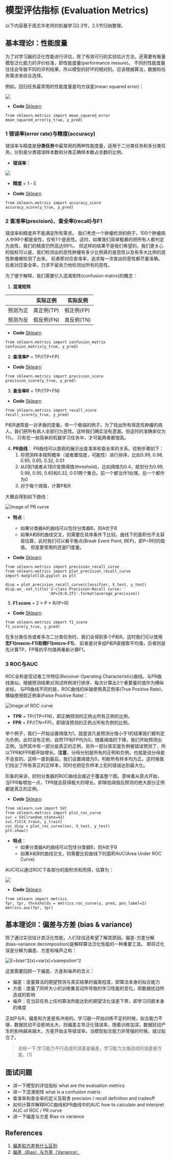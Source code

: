 # 模型评估指标 (Evaluation Metrics)
以下内容基于周志华老师的机器学习2.3节，2.5节归纳整理。

## 基本理论I：性能度量
为了对学习器的泛化性能进行评估，除了有效可行的实验估计方法，还需要有衡量模型泛化能力的评价标准，即性能度量(performance mesure)。
不同的性能度量往往会导致不同的评判结果，所以模型的好坏的相对的。应该根据算法，数据和任务需求来综合选择。

例如，回归任务最常用的性能度量是均方误差(mean squared error)：

<img src="https://render.githubusercontent.com/render/math?math=E = \frac{1}{m}  \sum_1^m (f(x_i)-y_i)^2">

- **Code** [Sklearn](https://scikit-learn.org/stable/modules/generated/sklearn.metrics.mean_squared_error.html)
```
from sklearn.metrics import mean_squared_error
mean_squared_error(y_true, y_pred)
```

### 1 错误率(error rate)与精度(accuracy)
错误率与精度是**分类任务**中最常用的两种性能度量，适用于二分类任务和多分类任务。分别是分类错误样本数和分类正确样本数占总数的比例。

- **错误率**：
<img src="https://render.githubusercontent.com/render/math?math=E = \frac{1}{m}  \sum_1^m (f(x_i) \neq y_i)">

- **精度** = 1 - E

- **Code** [Sklearn](https://scikit-learn.org/stable/modules/generated/sklearn.metrics.accuracy_score.html)
```
from sklearn.metrics import accuracy_score
accuracy_score(y_true, y_pred)
```

### 2 查准率(precision)、查全率(recall)与F1
错误率和精度并不能满足所有需求。
我们考虑一个肿瘤检测的例子，100个肿瘤病人中99个都是良性，仅有1个是恶性。这时，如果我们简单粗暴的把所有人都判定为良性，我们的精度仍然高达99%。
但这样的结果不是我们希望的。我们更关心的指标可以是，我们检测出的恶性肿瘤有多少比例真的是恶性以及有多大比例的恶性肿瘤被检测了出来。
前者即对应查准率，追求每一次查出的恶性都尽量准确。后者对应查全率，力求不留余力地检测出所有的恶性。

为了便于解释，我们需要引入混淆矩阵(confusion matrix)的概念：

1. **混淆矩阵**

|  | 实际正例 | 实际反例 |
| --- | --- | --- |
| 预测为正 | 真正例(TP) | 假正例(FP) |
| 预测为反 | 假反例(FN) | 真反例(TN) |

- **Code** [Sklearn](https://scikit-learn.org/stable/modules/generated/sklearn.metrics.confusion_matrix.html)
```
from sklearn.metrics import confusion_matrix
confusion_matrix(y_true, y_pred)
```

2. **查准率P** = TP/(TP+FP)

- **Code** [Sklearn](https://scikit-learn.org/stable/modules/generated/sklearn.metrics.precision_score.html)
```
from sklearn.metrics import precision_score
precision_score(y_true, y_pred)
```

3. **查全率R** = TP/(TP+FN)

- **Code** [Sklearn](https://scikit-learn.org/stable/modules/generated/sklearn.metrics.recall_score.html)
```
from sklearn.metrics import recall_score
recall_score(y_true, y_pred)
```

P和R通常是一对矛盾的度量。举一个极端的例子，为了找出所有得恶性肿瘤的病人，我们把所有病人全部归为恶性。这样我们确实没有遗漏，但这时的准确率仅为1%。
只有在一些简单的机器学习任务中，才可能两者都很高。

4. **PR曲线**：
PR曲线可以直观的展示出查准率和查全率的关系。绘制步骤如下：
    1. 将预测样本按照概率（或者置信度，可能性）进行排序。比如0.99, 0.98, 0.95, 0.65, 0.32, 0.01
    2. 从0到1或者从1到0变换阈值(threshold)。比如阈值为0.4，就划分为0.99, 0.98, 0.95, 0.65和0.32, 0.01两个集合。前一个都当作1处理，后一个都作为0
    3. 对于每个阈值，计算P和R

大概会得到如下曲线：

![Image of PR curve](https://github.com/songchangyi/MachineLearningResume/blob/master/img/P_R.png)

- **特点**：
  - 如果分类器A的曲线可以包住分类器B，则A优于B
  - 如果A和B的曲线交叉，则需要在具体条件下比较。曲线下的面积也不太容易估算，此时我们可以看平衡点(Break Event Point, BEP)，即P=R时的取值。
但是更常用的还是F1度量。

- **Code** [Sklearn](https://scikit-learn.org/stable/auto_examples/model_selection/plot_precision_recall.html)
```
from sklearn.metrics import precision_recall_curve
from sklearn.metrics import plot_precision_recall_curve
import matplotlib.pyplot as plt

disp = plot_precision_recall_curve(classifier, X_test, y_test)
disp.ax_.set_title('2-class Precision-Recall curve: '
                   'AP={0:0.2f}'.format(average_precision))
```

5. **F1 score** = 2 * P * R/(P+R)

- **Code** [Sklearn](https://scikit-learn.org/stable/modules/generated/sklearn.metrics.f1_score.html)
```
from sklearn.metrics import f1_score
f1_score(y_true, y_pred)
```

在多分类任务或者多次二分类任务时，我们会得到多个P和R。这时我们可以使用**宏F1(macro-F1)**和**微F1(micro-F1)**。
前者是对多组P和R直接取平均值，后者则是先计算TP，FP等的平均值再重新计算F1。

### 3 ROC与AUC
ROC全称是受试者工作特征(Receiver Operating Characteristic)曲线。与PR曲线类似，根据预测结果对测试样例进行排序，每次计算出2个重要量的值作为横纵坐标。
与PR曲线不同的是，ROC曲线的纵轴使用真正例率(True Positive Rate)，横轴使用假正例率(False Positive Rate)：

![Image of ROC curve](https://github.com/songchangyi/MachineLearningResume/blob/master/img/ROC.png)

- **TPR** = TP/(TP+FN)，即正确预测的正例占所有正例的比例。
- **FPR** = FP/(TN+FP)，即错误预测的正例占所有负例的比例。

举个例子，我们一开始设置阈值为1。就是说凡是预测分值小于1的结果我们都判定为负例。此时没有正例，自然TP和FP均为0。随着阈值的下降，我们开始预测出正例，当然其中有一部分是真正的正例，另外一部分其实是负例被错误预测了，所以TPR和FPR都开始增长。**注意**，分母分别是所有的正例和负例，也就是说分母是不会变的。这样一直到最后，我们设置阈值为0，判断所有样本均为正。这时候我们找出了所有真正的正样本，同时也把在负样本上犯的错误达到最大化。

形象的来讲，好的分类器的ROC曲线会接近于覆盖整个图。意味着从原点开始，当FPR每增加一点，TPR就会获得极大的增长。即降低阈值后预测的绝大部分正例都是真正的正例。

- **Code** [Sklearn](https://scikit-learn.org/stable/auto_examples/plot_roc_curve_visualization_api.html)
```
from sklearn.svm import SVC
from sklearn.metrics import plot_roc_curve
svc = SVC(random_state=42)
svc.fit(X_train, y_train)
svc_disp = plot_roc_curve(svc, X_test, y_test)
plt.show()
```

- **特点**：
  - 如果分类器A的曲线可以包住分类器B，则A优于B
  - 如果A和B的曲线交叉，则需要比较曲线下的面积AUC(Area Under ROC Curve)

AUC可以通过ROC下各部分的面积求和而得，估算为：

<img src="https://render.githubusercontent.com/render/math?math=AUC=\frac{1}{2} \sum_{i=1}^{m-1} (x_{i%2B1}-x_i) \cdot (y_i%2By_{i%2B1})">

- **Code** [Sklearn](https://scikit-learn.org/stable/modules/generated/sklearn.metrics.auc.html)
```
from sklearn import metrics
fpr, tpr, thresholds = metrics.roc_curve(y, pred, pos_label=2)
metrics.auc(fpr, tpr)
```

## 基本理论II：偏差与方差 (bias & variance)
除了通过实验估计其泛化性能，人们往往还希望了解其原因。偏差-方差分解(bias-variance decomposition)是解释算法泛化性能的一种重要工具。
即将泛化误差分解为偏差、方差和噪声之和：

![E=bias^2(x)+var(x)+\varepsilon^2](https://render.githubusercontent.com/render/math?math=E%3Dbias%5E2(x)%2Bvar(x)%2B%5Cvarepsilon%5E2)

这里需要回顾一下偏差、方差和噪声的含义：
- 偏差：度量算法的期望预测与真实结果的偏离程度，即算法本身的拟合能力
- 方差：度量了同样大小的训练集变动所导致的学习性能的变化，即数据扰动所造成的影响
- 噪声：在当前任务上任何算法所能达到的期望泛化误差下界，即学习问题本身的难度

正如P与R，偏差和方差是有冲突的。学习器一开始训练不足的时候，拟合能力不够，数据扰动不会影响太大，则偏差主导泛化错误率。随着训练加深，数据扰动产生的影响越来越大，方差开始主导错误率。当模型拟合能力非常强的时候，就过拟合了。

> 总结一下:学习能力不行造成的误差是偏差，学习能力太强造成的误差是方差。[1]

## 面试问题
- 讲一下模型的评估指标 what are the evaluation metrics
- 讲一下混淆矩阵 what is a confusion matrix
- 查准率和查全率的定义及取舍 precision / recall definition and tradeoff
- 如何计算并解释ROC曲线和PR曲线中的AUC how to calculate and interpret AUC of ROC / PR curve
- 讲一下偏差与方差 Bias vs variance

## References
1. [偏差和方差有什么区别](https://www.zhihu.com/question/20448464)
2. [偏差（Bias）与方差（Variance）](https://zhuanlan.zhihu.com/p/38853908)
